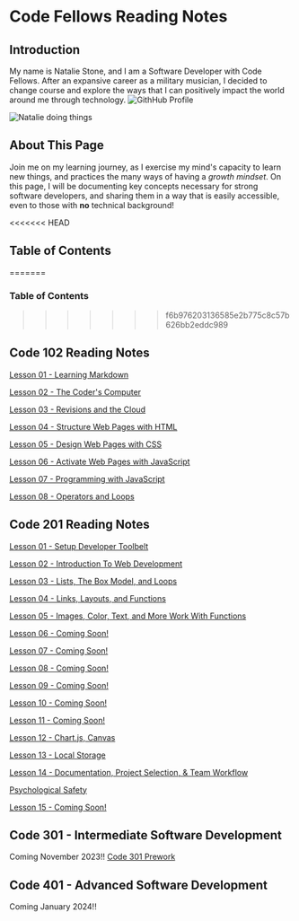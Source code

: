 # Code Fellows Reading Notes


## Introduction
My name is Natalie Stone, and I am a Software Developer with Code Fellows. After an expansive career as a military musician, I decided to change course and explore the ways that I can positively impact the world around me through technology. ![GithHub Profile](https://github.com/AgateHunter)

![Natalie doing things](https://www.transmarine.com/wp-content/uploads/2023/04/bellingham.jpg)

## About This Page
Join me on my learning journey, as I exercise my mind's capacity to learn new things, and practices the many ways of having a *growth mindset*. On this page, I will be documenting key concepts necessary for strong software developers, and sharing them in a way that is easily accessible, even to those with **no** technical background! 


<<<<<<< HEAD
## Table of Contents
=======

### Table of Contents
>>>>>>> f6b976203136585e2b775c8c57b626bb2eddc989

## Code 102 Reading Notes

[Lesson 01 - Learning Markdown](102-notes/read01.md)

[Lesson 02 - The Coder's Computer](102-notes/read02.md)

[Lesson 03 - Revisions and the Cloud](102-notes/read03.md)

[Lesson 04 - Structure Web Pages with HTML](102-notes/read04.md)

[Lesson 05 - Design Web Pages with CSS](102-notes/read05.md)

[Lesson 06 - Activate Web Pages with JavaScript](102-notes/read06.md)

[Lesson 07 - Programming with JavaScript](102-notes/read07.md)

[Lesson 08 - Operators and Loops](102-notes/read08.md)
  
## Code 201 Reading Notes

[Lesson 01 - Setup Developer Toolbelt](201-notes/read01.md)

[Lesson 02 - Introduction To Web Development](201-notes/read02.md)

[Lesson 03 - Lists, The Box Model, and Loops](201-notes/read03.md)

[Lesson 04 - Links, Layouts, and Functions](201-notes/read04.md)

[Lesson 05 - Images, Color, Text, and More Work With Functions](201-notes/read05.md)

[Lesson 06 - Coming Soon!](201-notes/read06.md)

[Lesson 07 - Coming Soon!](201-notes/read07.md)

[Lesson 08 - Coming Soon!](201-notes/read08.md)

[Lesson 09 - Coming Soon!](201-notes/read09.md)

[Lesson 10 - Coming Soon!](201-notes/read10.md)

[Lesson 11 - Coming Soon!](201-notes/read11.md)

[Lesson 12 - Chart.js, Canvas](201-notes/read12.md)

[Lesson 13 - Local Storage](201-notes/read13.md)

[Lesson 14 - Documentation, Project Selection, & Team Workflow](201-notes/read14.md)

[Psychological Safety](201-notes/psych.md)

[Lesson 15 - Coming Soon!](201-notes/read15.md)

## Code 301 - Intermediate Software Development
Coming November 2023!!
[Code 301 Prework](301-notes/prework.md)

## Code 401 - Advanced Software Development
Coming January 2024!!
